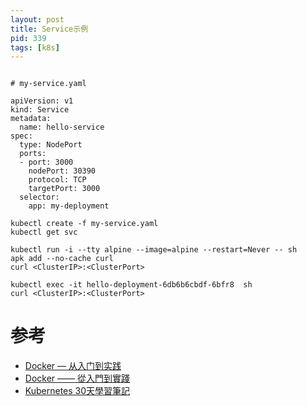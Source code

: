 ```yaml
---
layout: post
title: Service示例
pid: 339
tags: [k8s]
---
```


```demo

# my-service.yaml

apiVersion: v1
kind: Service
metadata:
  name: hello-service
spec:
  type: NodePort
  ports:
  - port: 3000
    nodePort: 30390
	protocol: TCP
	targetPort: 3000
  selector:
    app: my-deployment

kubectl create -f my-service.yaml
kubectl get svc

kubectl run -i --tty alpine --image=alpine --restart=Never -- sh
apk add --no-cache curl
curl <ClusterIP>:<ClusterPort>

kubectl exec -it hello-deployment-6db6b6cbdf-6bfr8  sh
curl <ClusterIP>:<ClusterPort>
```

# 参考

+ [Docker — 从入门到实践](https://github.com/yeasy/docker_practice/)
+ [Docker —— 從入門到實踐](https://philipzheng.gitbooks.io/docker_practice/content/)
+ [Kubernetes 30天學習筆記](https://github.com/zxcvbnius/k8s-30-day-sharing)